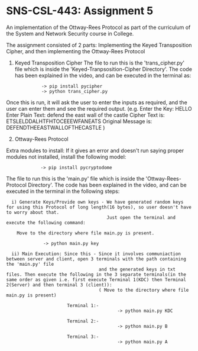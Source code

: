 # SNS-CSL-443: Assignment 5
An implementation of the Ottway-Rees Protocol as part of the curriculum of the System and Network Security course in College.

The assignment consisted of 2 parts: Implementing the Keyed Transposition Cipher, and then implementing the Ottway-Rees Protocol 

1) Keyed Transposition Cipher
The file to run this is the 'trans_cipher.py' file which is inside the 'Keyed-Tranpsosition-Cipher Directory'.
The code has been explained in the video, and can be executed in the terminal as:


                 -> pip install pycipher
                 -> python trans_cipher.py
                 
Once this is run, it will ask the user to enter the inputs as required, and the user can enter them and see the required output.
(e.g. Enter the Key: HELLO
      Enter Plain Text: defend the east wall of the castle
      Cipher Text is:  ETSLELDDALHTFHTOCEEEWFANEATS
      Original Message is:  DEFENDTHEEASTWALLOFTHECASTLE
 )


2) Ottway-Rees Protocol

Extra modules to install: If it gives an error and doesn't run saying proper modules not installed, install the following model:

                 -> pip install pycryptodome
                 
The file to run this is the 'main.py' file which is inside the 'Ottway-Rees-Protocol Directory'.
The code has been explained in the video, and can be executed in the terminal in the following steps:

      i) Generate Keys/Provide own keys - We have generated random keys for using this Protocol of long length(16 bytes), so user doesn't have to worry about that. 
                                          Just open the terminal and execute the following command:

        Move to the directory where file main.py is present.
        
                  -> python main.py key
                                    
      ii) Main Execution: Since this - Since it involves communiaction between server and client, open 3 terminals with the path containing the 'main.py' file 
                                       and the generated keys in txt files. Then execute the following in the 3 separate terminals(in the same order as given i.e. first execute Terminal 1(KDC) then Terminal 2(Server) and then terminal 3 (client)):
                                       ( Move to the directory where file main.py is present)
      
                           Terminal 1:-
                                              -> python main.py KDC
                           
                           Terminal 2:-
                                              -> python main.py B
                                              
                           Terminal 3:-
                                              -> python main.py A
           
